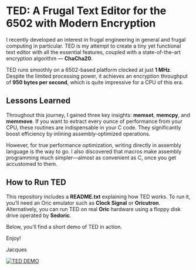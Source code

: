 # TED: A Frugal Text Editor for the 6502 with Modern Encryption

I recently developed an interest in frugal engineering in general and frugal computing in particular. TED is my attempt to create a tiny yet functional text editor with all the essential features, coupled with a state-of-the-art encryption algorithm — **ChaCha20**.

TED runs smoothly on a 6502-based platform clocked at just **1 MHz**. Despite the limited processing power, it achieves an encryption throughput of **950 bytes per second**, which is quite impressive for a CPU of this era.

## Lessons Learned

Throughout this journey, I gained three key insights: **memset**, **memcpy**, and **memmove**. If you want to extract every ounce of performance from your CPU, these routines are indispensable in your C code. They significantly boost efficiency by inlining assembly-optimized operations.

However, for true performance optimization, writing directly in assembly language is the way to go. I also discovered that macros make assembly programming much simpler—almost as convenient as C, once you get accustomed to them.

## How to Run TED

This repository includes a **README.txt** explaining how TED works. To run it, you’ll need an Oric emulator such as **Clock Signal** or **Oricutron**. Alternatively, you can run TED on real **Oric** hardware using a floppy disk drive operated by **Sedoric**.

Below, you’ll find a short demo of TED in action.

Enjoy!

Jacques

[![TED DEMO](http://img.youtube.com/vi/e0JQoOaf2OE/0.jpg)](http://www.youtube.com/watch?v=e0JQoOaf2OE)
